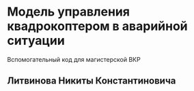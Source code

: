 Модель управления квадрокоптером в аварийной ситуации
========================================

Вспомогательный код для магистерской ВКР 

Литвинова Никиты Константиновича
--------------